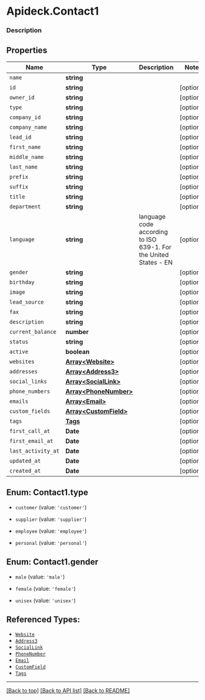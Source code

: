 # Apideck.Contact1

### Description

## Properties
Name | Type | Description | Notes
------------ | ------------- | ------------- | -------------
`name` | **string** |  | 
`id` | **string** |  | [optional] 
`owner_id` | **string** |  | [optional] 
`type` | **string** |  | [optional] 
`company_id` | **string** |  | [optional] 
`company_name` | **string** |  | [optional] 
`lead_id` | **string** |  | [optional] 
`first_name` | **string** |  | [optional] 
`middle_name` | **string** |  | [optional] 
`last_name` | **string** |  | [optional] 
`prefix` | **string** |  | [optional] 
`suffix` | **string** |  | [optional] 
`title` | **string** |  | [optional] 
`department` | **string** |  | [optional] 
`language` | **string** | language code according to ISO 639-1. For the United States - EN | [optional] 
`gender` | **string** |  | [optional] 
`birthday` | **string** |  | [optional] 
`image` | **string** |  | [optional] 
`lead_source` | **string** |  | [optional] 
`fax` | **string** |  | [optional] 
`description` | **string** |  | [optional] 
`current_balance` | **number** |  | [optional] 
`status` | **string** |  | [optional] 
`active` | **boolean** |  | [optional] 
`websites` | [**Array&lt;Website&gt;**](Website.md) |  | [optional] 
`addresses` | [**Array&lt;Address3&gt;**](Address3.md) |  | [optional] 
`social_links` | [**Array&lt;SocialLink&gt;**](SocialLink.md) |  | [optional] 
`phone_numbers` | [**Array&lt;PhoneNumber&gt;**](PhoneNumber.md) |  | [optional] 
`emails` | [**Array&lt;Email&gt;**](Email.md) |  | [optional] 
`custom_fields` | [**Array&lt;CustomField&gt;**](CustomField.md) |  | [optional] 
`tags` | [**Tags**](Tags.md) |  | [optional] 
`first_call_at` | **Date** |  | [optional] 
`first_email_at` | **Date** |  | [optional] 
`last_activity_at` | **Date** |  | [optional] 
`updated_at` | **Date** |  | [optional] 
`created_at` | **Date** |  | [optional] 





<a name="Contact1Type"></a>
## Enum: Contact1.type


* `customer` (value: `'customer'`)

* `supplier` (value: `'supplier'`)

* `employee` (value: `'employee'`)

* `personal` (value: `'personal'`)




<a name="Contact1Gender"></a>
## Enum: Contact1.gender


* `male` (value: `'male'`)

* `female` (value: `'female'`)

* `unisex` (value: `'unisex'`)




## Referenced Types:
























* [`Website`](Website.md)
* [`Address3`](Address3.md)
* [`SocialLink`](SocialLink.md)
* [`PhoneNumber`](PhoneNumber.md)
* [`Email`](Email.md)
* [`CustomField`](CustomField.md)
* [`Tags`](Tags.md)






---

[[Back to top]](#) [[Back to API list]](../../../../README.md#documentation-for-api-endpoints) [[Back to README]](../../../../README.md)


